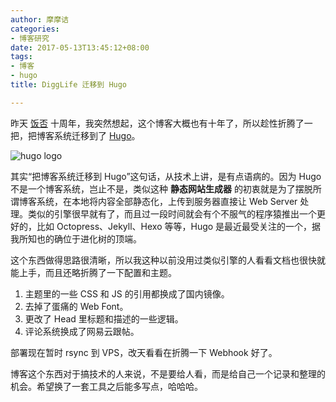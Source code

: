 ```yaml
---
author: 摩摩诘
categories:
- 博客研究
date: 2017-05-13T13:45:12+08:00
tags:
- 博客
- hugo
title: DiggLife 迁移到 Hugo

---
```


昨天 [饭否][1] 十周年，我突然想起，这个博客大概也有十年了，所以趁性折腾了一把，把博客系统迁移到了 [Hugo][2]。

<!--more-->

![hugo logo](/wp-content/uploads/hugo.logo)

其实“把博客系统迁移到 Hugo”这句话，从技术上讲，是有点语病的。因为 Hugo 不是一个博客系统，岂止不是，类似这种 **静态网站生成器** 的初衷就是为了摆脱所谓博客系统，在本地将内容全部静态化，上传到服务器直接让 Web Server 处理。类似的引擎很早就有了，而且过一段时间就会有个不服气的程序猿推出一个更好的，比如 Octopress、Jekyll、Hexo 等等，Hugo 是最近最受关注的一个，据我所知也的确位于进化树的顶端。

这个东西做得思路很清晰，所以我这种以前没用过类似引擎的人看看文档也很快就能上手，而且还略折腾了一下配置和主题。

1. 主题里的一些 CSS 和 JS 的引用都换成了国内镜像。
2. 去掉了蛋痛的 Web Font。
3. 更改了 Head 里标题和描述的一些逻辑。
3. 评论系统换成了网易云跟帖。

部署现在暂时 rsync 到 VPS，改天看看在折腾一下 Webhook 好了。

博客这个东西对于搞技术的人来说，不是要给人看，而是给自己一个记录和整理的机会。希望换了一套工具之后能多写点，哈哈哈。

[1]:http://fanfou.com/momojie
[2]:https://gohugo.io
